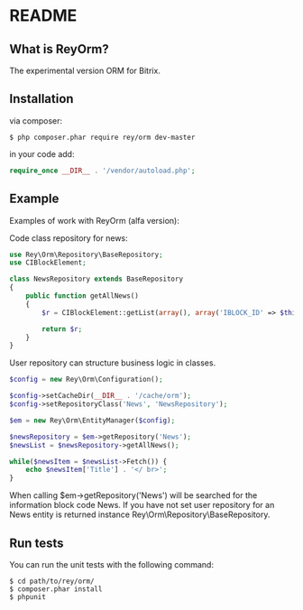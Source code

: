 README
======

What is ReyOrm?
-----------------

The experimental version ORM for Bitrix.


Installation
------------

via composer:

    $ php composer.phar require rey/orm dev-master


in your code add:

``` php
require_once __DIR__ . '/vendor/autoload.php';
```


Example
------------

Examples of work with ReyOrm (alfa version):


Сode class repository for news:

``` php
use Rey\Orm\Repository\BaseRepository;
use CIBlockElement;

class NewsRepository extends BaseRepository
{
    public function getAllNews()
    {
        $r = CIBlockElement::getList(array(), array('IBLOCK_ID' => $this->getMetadata()->get('iblock_id')));

        return $r;
    }
}
```

User repository can structure business logic in classes.

``` php
$config = new Rey\Orm\Configuration();

$config->setCacheDir(__DIR__ . '/cache/orm');
$config->setRepositoryClass('News', 'NewsRepository');

$em = new Rey\Orm\EntityManager($config);

$newsRepository = $em->getRepository('News');
$newsList = $newsRepository->getAllNews();

while($newsItem = $newsList->Fetch()) {
    echo $newsItem['Title'] . '</ br>';
}
```

When calling $em->getRepository('News') will be searched for the information block code News.
If you have not set user repository for an News entity is returned instance Rey\Orm\Repository\BaseRepository.



Run tests
------------

You can run the unit tests with the following command:

    $ cd path/to/rey/orm/
    $ composer.phar install
    $ phpunit
